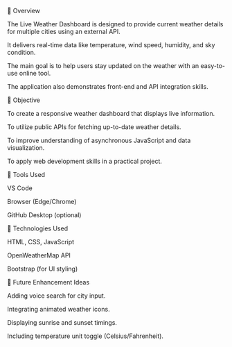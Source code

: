 🔹 Overview

The Live Weather Dashboard is designed to provide current weather details for multiple cities using an external API.

It delivers real-time data like temperature, wind speed, humidity, and sky condition.

The main goal is to help users stay updated on the weather with an easy-to-use online tool.

The application also demonstrates front-end and API integration skills.


🔹 Objective

To create a responsive weather dashboard that displays live information.

To utilize public APIs for fetching up-to-date weather details.

To improve understanding of asynchronous JavaScript and data visualization.

To apply web development skills in a practical project.


🔹 Tools Used

VS Code

Browser (Edge/Chrome)

GitHub Desktop (optional)


🔹 Technologies Used

HTML, CSS, JavaScript

OpenWeatherMap API

Bootstrap (for UI styling)


🔹 Future Enhancement Ideas

Adding voice search for city input.

Integrating animated weather icons.

Displaying sunrise and sunset timings.

Including temperature unit toggle (Celsius/Fahrenheit).
